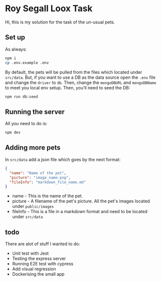 # Roy Segall Loox Task

Hi, this is my solution for the task of the un-usual pets.

## Set up
As always:
```bash
npm i
cp .env.example .env 
```

By default, the pets will be pulled from the files which located under `src/data`. But, if you want to use a DB as the 
data source open the `.env` file and change the `driver` to `db`. Then, change the `mongoDBURL` and `mongoDBName` to 
meet you local env setup. Then, you'll need to seed the DB:
```bash
npm run db:seed
```

## Running the server
All you need to do is:
```bash
npm dev
```

## Adding more pets
In `src/data` add a json file which goes by the next format:

```json
{
  "name": "Name of the pet",
  "picture": "image_name.png",
  "fileInfo": "markdown_file_name.md"
}
```

* name - This is the name of the pet.
* picture - A filename of the pet's picture. All the pet's images located under `public/images`
* fileInfo - This is a file in a markdown format and need to be located under `src/data`

## todo
There are alot of stuff I wanted to do:
* Unit test with Jest
* Testing the express server
* Running E2E test with cypress
* Add visual regression
* Dockerising the small app
